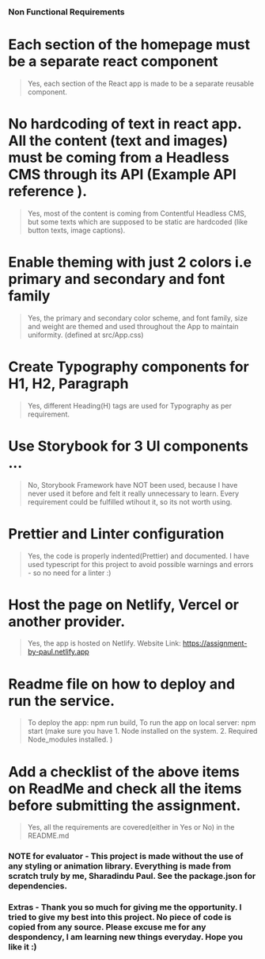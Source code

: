 ### Non Functional Requirements

# Each section of the homepage must be a separate react component

> Yes, each section of the React app is made to be a separate reusable component.

# No hardcoding of text in react app. All the content (text and images) must be coming from a Headless CMS through its API (Example API reference ).

> Yes, most of the content is coming from Contentful Headless CMS, but some texts which are supposed to be static are hardcoded (like button texts, image captions).

# Enable theming with just 2 colors i.e primary and secondary and font family

> Yes, the primary and secondary color scheme, and font family, size and weight are themed and used throughout the App to maintain uniformity. (defined at src/App.css)

# Create Typography components for H1, H2, Paragraph

> Yes, different Heading(H) tags are used for Typography as per requirement.

# Use Storybook for 3 UI components ...

> No, Storybook Framework have NOT been used, because I have never used it before and felt it really unnecessary to learn. Every requirement could be fulfilled wtihout it, so its not worth using.

# Prettier and Linter configuration

> Yes, the code is properly indented(Prettier) and documented. I have used typescript for this project to avoid possible warnings and errors - so no need for a linter :)

# Host the page on Netlify, Vercel or another provider.

> Yes, the app is hosted on Netlify. Website Link: https://assignment-by-paul.netlify.app

# Readme file on how to deploy and run the service.

> To deploy the app: npm run build, To run the app on local server: npm start (make sure you have 1. Node installed on the system. 2. Required Node_modules installed. )

# Add a checklist of the above items on ReadMe and check all the items before submitting the assignment.

> Yes, all the requirements are covered(either in Yes or No) in the README.md

### NOTE for evaluator - This project is made without the use of any styling or animation library. Everything is made from scratch truly by me, Sharadindu Paul. See the package.json for dependencies.

### Extras - Thank you so much for giving me the opportunity. I tried to give my best into this project. No piece of code is copied from any source. Please excuse me for any despondency, I am learning new things everyday. Hope you like it :)
